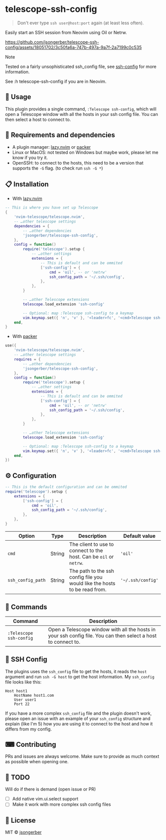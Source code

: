 # telescope-ssh-config

> Don't ever type `ssh user@host:port` again (at least less often).

Easily start an SSH session from Neovim using Oil or Netrw.



https://github.com/jsongerber/telescope-ssh-config/assets/18051702/3c50fa6a-747b-497a-9a7f-2a7199c0c535



> [!NOTE]  
> Tested on a fairly unsophisticated ssh_config file, see [ssh-config](#SSH-Config) for more information.

See :h telescope-ssh-config if you are in Neovim.

## 🚀 Usage

This plugin provides a single command, `:Telescope ssh-config`, which will open a Telescope window with all the hosts in your ssh config file. You can then select a host to connect to.

## 🔧 Requirements and dependencies

-   A plugin manager: [lazy.nvim](https://github.com/folke/lazy.nvim) or [packer](https://github.com/wbthomason/packer.nvim)
-   Linux or MacOS: not tested on Windows but maybe work, please let me know if you try it.
-   OpenSSH: to connect to the hosts, this need to be a version that supports the `-G` flag. (to check run `ssh -G *`)

## 📋 Installation

-   With [lazy.nvim](https://github.com/folke/lazy.nvim)

```lua
-- This is where you have set up Telescope
{
    'nvim-telescope/telescope.nvim',
    -- …other telescope settings
    dependencies = {
        -- …other dependencies
        'jsongerber/telescope-ssh-config',
    },
    config = function()
        require('telescope').setup {
            -- …other settings
            extensions = {
                -- This is default and can be ommited
                ['ssh-config'] = {
                    cmd = 'oil', -- or 'netrw'
                    ssh_config_path = '~/.ssh/config',
                },
            },
        }

        -- …other Telescope extensions
        telescope.load_extension 'ssh-config'

        -- Optional: map :Telescope ssh-config to a keymap
        vim.keymap.set({ 'n', 'v' }, '<leader>fc', '<cmd>Telescope ssh-config<CR>', { desc = 'Open an ssh connexion' })
    end,
}
```

-   With [packer](https://github.com/wbthomason/packer.nvim)

```lua
use({
    'nvim-telescope/telescope.nvim',
    -- …other telescope settings
    requires = {
        -- …other dependencies
        'jsongerber/telescope-ssh-config',
    },
    config = function()
        require('telescope').setup {
            -- …other settings
            extensions = {
                -- This is default and can be ommited
                ['ssh-config'] = {
                    cmd = 'oil', -- or 'netrw'
                    ssh_config_path = '~/.ssh/config',
                },
            },
        }

        -- …other Telescope extensions
        telescope.load_extension 'ssh-config'

        -- Optional: map :Telescope ssh-config to a keymap
        vim.keymap.set({ 'n', 'v' }, '<leader>fc', '<cmd>Telescope ssh-config<CR>', { desc = 'Open an ssh connexion' })
    end,
})
```

## ⚙ Configuration

```lua
-- This is the default configuration and can be ommited
require('telescope').setup {
    extensions = {
        ['ssh-config'] = {
            cmd = 'oil',
            ssh_config_path = '~/.ssh/config',
        },
    },
}
```

| Option            | Type   | Description                                                               | Default value     |
| ----------------- | ------ | ------------------------------------------------------------------------- | ----------------- |
| `cmd`             | String | The client to use to connect to the host. Can be `oil` or `netrw`.        | `'oil'`           |
| `ssh_config_path` | String | The path to the ssh config file you would like the hosts to be read from. | `'~/.ssh/config'` |

## 🧰 Commands

| Command                 | Description                                                                                                   |
| ----------------------- | ------------------------------------------------------------------------------------------------------------- |
| `:Telescope ssh-config` | Open a Telescope window with all the hosts in your ssh config file. You can then select a host to connect to. |

## 🚧 SSH Config

The plugins uses the `ssh_config` file to get the hosts, it reads the `host` argument and run `ssh -G host` to get the host information.
My `ssh_config` file looks like this:

```ssh
Host host1
    HostName host1.com
    User user1
    Port 22
```

If you have a more complex `ssh_config` file and the plugin doesn't work, please open an issue with an example of your `ssh_config` structure and explain (like I'm 5) how you are using it to connect to the host and how it differs from my config.

## ⌨ Contributing

PRs and issues are always welcome. Make sure to provide as much context as possible when opening one.

## 📝 TODO

Will do if there is demand (open issue or PR)

-   [ ] Add native vim.ui.select support
-   [ ] Make it work with more complex ssh config files

## 📜 License

MIT © [jsongerber](https://github.com/jsongerber/thanks/blob/master/LICENSE)
